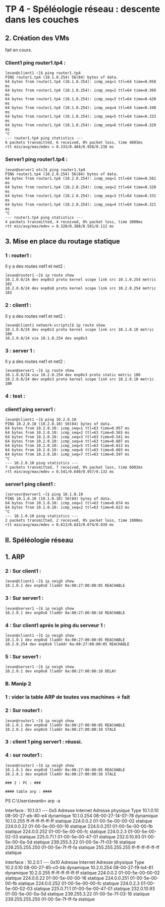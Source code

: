 # TP 4 - Spéléologie réseau : descente dans les couches #
## 2. Création des VMs ##
fait en cours.
### Client1 ping router1.tp4 : ###
```
[evan@client1 ~]$ ping router1.tp4
PING router1.tp4 (10.1.0.254) 56(84) bytes of data.
64 bytes from router1.tp4 (10.1.0.254): icmp_seq=1 ttl=64 time=0.958 ms
64 bytes from router1.tp4 (10.1.0.254): icmp_seq=2 ttl=64 time=0.369 ms
64 bytes from router1.tp4 (10.1.0.254): icmp_seq=3 ttl=64 time=0.420 ms
64 bytes from router1.tp4 (10.1.0.254): icmp_seq=4 ttl=64 time=0.340 ms
64 bytes from router1.tp4 (10.1.0.254): icmp_seq=5 ttl=64 time=0.333 ms
64 bytes from router1.tp4 (10.1.0.254): icmp_seq=6 ttl=64 time=0.329 ms
^C
--- router1.tp4 ping statistics ---
6 packets transmitted, 6 received, 0% packet loss, time 4003ms
rtt min/avg/max/mdev = 0.333/0.484/0.958/0.238 ms
```
### Server1 ping router1.tp4 : ###
```
[evan@server1 etc]$ ping router1.tp4
PING router1.tp4 (10.2.0.254) 56(84) bytes of data.
64 bytes from router1.tp4 (10.2.0.254): icmp_seq=1 ttl=64 time=0.581 ms
64 bytes from router1.tp4 (10.2.0.254): icmp_seq=2 ttl=64 time=0.320 ms
64 bytes from router1.tp4 (10.2.0.254): icmp_seq=3 ttl=64 time=0.331 ms
64 bytes from router1.tp4 (10.2.0.254): icmp_seq=4 ttl=64 time=0.321 ms
^C
--- router1.tp4 ping statistics ---
4 packets transmitted, 4 received, 0% packet loss, time 3000ms
rtt min/avg/max/mdev = 0.320/0.388/0.581/0.112 ms
```
 ## 3. Mise en place du routage statique ##
### 1 : router1 : ###

Il y a des routes net1 et net2 :
```
[evan@router1 ~]$ ip route show
10.1.0.0/24 dev enp0s3 proto kernel scope link src 10.1.0.254 metric 102
10.2.0.0/24 dev enp0s8 proto kernel scope link src 10.2.0.254 metric 103
```
### 2 : client1 : ###

Il y a des routes net1 et net2 :
```
[evan@client1 network-scripts]$ ip route show
10.1.0.0/24 dev enp0s3 proto kernel scope link src 10.1.0.10 metric 100
10.2.0.0/24 via 10.1.0.254 dev enp0s3
```
### 3 : server 1 : ###

Il y a des routes net1 et net2 :
```
[evan@server1 ~]$ ip route show
10.1.0.0/24 via 10.2.0.254 dev enp0s3 proto static metric 100
10.2.0.0/24 dev enp0s3 proto kernel scope link src 10.2.0.10 metric 100
```
### 4 : test : ###

### client1 ping server1 : ###
```
[evan@client1 ~]$ ping 10.2.0.10
PING 10.2.0.10 (10.2.0.10) 56(84) bytes of data.
64 bytes from 10.2.0.10: icmp_seq=1 ttl=63 time=0.957 ms
64 bytes from 10.2.0.10: icmp_seq=2 ttl=63 time=0.565 ms
64 bytes from 10.2.0.10: icmp_seq=3 ttl=63 time=0.541 ms
64 bytes from 10.2.0.10: icmp_seq=4 ttl=63 time=0.607 ms
64 bytes from 10.2.0.10: icmp_seq=5 ttl=63 time=0.613 ms
64 bytes from 10.2.0.10: icmp_seq=6 ttl=63 time=0.603 ms
64 bytes from 10.2.0.10: icmp_seq=7 ttl=63 time=0.597 ms
^C
--- 10.2.0.10 ping statistics ---
7 packets transmitted, 7 received, 0% packet loss, time 6002ms
rtt min/avg/max/mdev = 0.541/0.640/0.957/0.133 ms
```
### server1 ping client1 : ###
```
[serveur@server1 ~]$ ping 10.1.0.10
PING 10.1.0.10 (10.1.0.10) 56(84) bytes of data.
64 bytes from 10.1.0.10: icmp_seq=1 ttl=63 time=0.674 ms
64 bytes from 10.1.0.10: icmp_seq=2 ttl=63 time=0.613 ms
^C
--- 10.1.0.10 ping statistics ---
2 packets transmitted, 2 received, 0% packet loss, time 1000ms
rtt min/avg/max/mdev = 0.613/0.643/0.674/0.039 ms
```
## II. Spéléologie réseau ##

## 1. ARP ##


### 2 : Sur client1 : ###
```
[evan@client1 ~]$ ip neigh show
10.1.0.1 dev enp0s8 lladdr 0a:00:27:00:00:05 REACHABLE

```
### 3 : Sur server1 : ###
```
[evan@server1 ~]$ ip neigh show
10.2.0.1 dev enp0s8 lladdr 0a:00:27:00:00:10 REACHABLE
```
### 4 : Sur client1 aprés le ping du serveur 1 : ###
```
[evan@client1 ~]$ ip neigh show
10.1.0.1 dev enp0s8 lladdr 0a:00:27:00:00:05 REACHABLE
10.2.0.254 dev enp0s8 lladdr 0a:00:27:00:00:05 REACHABLE
```
### 5 : Sur sever1 : ###
```
[evan@server1 ~]$ ip neigh show
10.2.0.1 dev enp0s8 lladdr 0a:00:27:00:00:10 DELAY
```
### B. Manip 2 ###

### 1 : vider la table ARP de toutes vos machines -> fait ###

### 2 : Sur router1 : ###
```
[evan@router1 ~]$ ip neigh show
10.1.0.1 dev enp0s8 lladdr 0a:00:27:00:00:05 REACHABLE
10.2.0.1 dev enp0s9 lladdr 0a:00:27:00:00:10 STALE
```
### 3 : client 1 ping server1 : réussi. ###

### 4 : sur router1 : ###
```
[evan@router1 ~]$ ip neigh show
10.1.0.1 dev enp0s8 lladdr 0a:00:27:00:00:05 REACHABLE
10.2.0.1 dev enp0s9 lladdr 0a:00:27:00:00:10 STALE

### 2 : PC : ###

#### table arp : ####
```
PS C:\Users\evanb> arp -a

Interface : 10.1.0.1 --- 0x5
  Adresse Internet      Adresse physique      Type
  10.1.0.10             08-00-27-eb-80-e4     dynamique
  10.1.0.254            08-00-27-14-07-78     dynamique
  10.1.0.255            ff-ff-ff-ff-ff-ff     statique
  224.0.0.2             01-00-5e-00-00-02     statique
  224.0.0.22            01-00-5e-00-00-16     statique
  224.0.0.251           01-00-5e-00-00-fb     statique
  224.0.0.252           01-00-5e-00-00-fc     statique
  224.0.2.3             01-00-5e-00-02-03     statique
  225.0.71.1            01-00-5e-00-47-01     statique
  232.0.10.93           01-00-5e-00-0a-5d     statique
  239.255.3.22          01-00-5e-7f-03-16     statique
  239.255.255.250       01-00-5e-7f-ff-fa     statique
  255.255.255.255       ff-ff-ff-ff-ff-ff     statique

Interface : 10.2.0.1 --- 0x10
  Adresse Internet      Adresse physique      Type
  10.2.0.10             08-00-27-85-c0-bb     dynamique
  10.2.0.254            08-00-27-f9-b4-81     dynamique
  10.2.0.255            ff-ff-ff-ff-ff-ff     statique
  224.0.0.2             01-00-5e-00-00-02     statique
  224.0.0.22            01-00-5e-00-00-16     statique
  224.0.0.251           01-00-5e-00-00-fb     statique
  224.0.0.252           01-00-5e-00-00-fc     statique
  224.0.2.3             01-00-5e-00-02-03     statique
  225.0.71.1            01-00-5e-00-47-01     statique
  232.0.10.93           01-00-5e-00-0a-5d     statique
  239.255.3.22          01-00-5e-7f-03-16     statique
  239.255.255.250       01-00-5e-7f-ff-fa     statique
```
